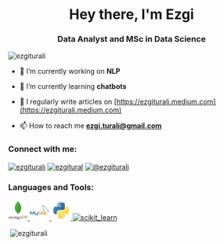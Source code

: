 <h1 align="center">Hey there, I'm Ezgi</h1>
<h3 align="center">Data Analyst and MSc in Data Science</h3>

<p align="left"> <img src="https://komarev.com/ghpvc/?username=ezgiturali&label=Profile%20views&color=0e75b6&style=flat" alt="ezgiturali" /> </p>

- 🔭 I’m currently working on **NLP**

- 🌱 I’m currently learning **chatbots**

- 📝 I regularly write articles on [https://ezgiturali.medium.com](https://ezgiturali.medium.com)

- 📫 How to reach me **ezgi.turali@gmail.com**

<h3 align="left">Connect with me:</h3>
<p align="left">
<a href="https://linkedin.com/in/ezgituralı" target="blank"><img align="center" src="https://raw.githubusercontent.com/rahuldkjain/github-profile-readme-generator/master/src/images/icons/Social/linked-in-alt.svg" alt="ezgituralı" height="30" width="40" /></a>
<a href="https://kaggle.com/ezgitural" target="blank"><img align="center" src="https://raw.githubusercontent.com/rahuldkjain/github-profile-readme-generator/master/src/images/icons/Social/kaggle.svg" alt="ezgitural" height="30" width="40" /></a>
<a href="https://medium.com/@ezgiturali" target="blank"><img align="center" src="https://raw.githubusercontent.com/rahuldkjain/github-profile-readme-generator/master/src/images/icons/Social/medium.svg" alt="@ezgiturali" height="30" width="40" /></a>
</p>

<h3 align="left">Languages and Tools:</h3>
<p align="left"> <a href="https://www.mongodb.com/" target="_blank"> <img src="https://raw.githubusercontent.com/devicons/devicon/master/icons/mongodb/mongodb-original-wordmark.svg" alt="mongodb" width="40" height="40"/> </a> <a href="https://www.mysql.com/" target="_blank"> <img src="https://raw.githubusercontent.com/devicons/devicon/master/icons/mysql/mysql-original-wordmark.svg" alt="mysql" width="40" height="40"/> </a> <a href="https://www.python.org" target="_blank"> <img src="https://raw.githubusercontent.com/devicons/devicon/master/icons/python/python-original.svg" alt="python" width="40" height="40"/> </a> <a href="https://scikit-learn.org/" target="_blank"> <img src="https://upload.wikimedia.org/wikipedia/commons/0/05/Scikit_learn_logo_small.svg" alt="scikit_learn" width="40" height="40"/> </a> </p>

<p>&nbsp;<img align="center" src="https://github-readme-stats.vercel.app/api?username=ezgiturali&show_icons=true&locale=en" alt="ezgiturali" /></p>
